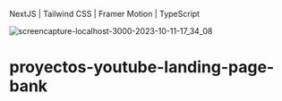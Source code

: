 NextJS | Tailwind CSS | Framer Motion | TypeScript 



![screencapture-localhost-3000-2023-10-11-17_34_08](https://github.com/ratasi/landing-page-bank/assets/16082370/27071d9d-78cd-43dc-99cc-75f07b910cac)
# proyectos-youtube-landing-page-bank
